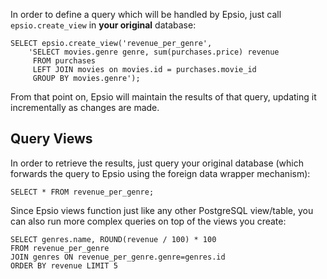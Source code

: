 
In order to define a query which will be handled by Epsio, just call `epsio.create_view` in **your original** database:

```postgresql
SELECT epsio.create_view('revenue_per_genre', 
    'SELECT movies.genre genre, sum(purchases.price) revenue 
     FROM purchases
     LEFT JOIN movies on movies.id = purchases.movie_id 
     GROUP BY movies.genre');
```

From that point on, Epsio will maintain the results of that query, updating it incrementally as changes are made.

## Query Views

In order to retrieve the results, just query your original database (which forwards the query to Epsio using the foreign data wrapper mechanism):

```postgresql
SELECT * FROM revenue_per_genre;
```

Since Epsio views function just like any other PostgreSQL view/table, you can also run more complex queries on top of the views you create:

```postgresql
SELECT genres.name, ROUND(revenue / 100) * 100
FROM revenue_per_genre
JOIN genres ON revenue_per_genre.genre=genres.id
ORDER BY revenue LIMIT 5
```
